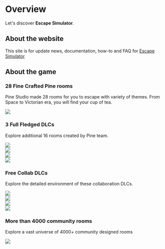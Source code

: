 # Overview

Let's discover **Escape Simulator**.

## About the website

This site is for update news, documentation, how-to and FAQ for [Escape Simulator](https://store.steampowered.com/app/1435790/Escape_Simulator/)

## About the game

### 28 Fine Crafted Pine rooms

Pine Studio made 28 rooms for you to escape with variety of themes.
From Space to Victorian era, you will find your cup of tea.
<div className="article-card article-card-big">
    <a href="https://store.steampowered.com/app/1435790/Escape_Simulator&utm_campaign=ESDocs">
        <img src={require('./img/ES_compilation_screen.png').default}/>
    </a>
</div>

### 3 Full Fledged DLCs

Explore additional 16 rooms created by Pine team.
<div className="article-card article-card-big" style={{float:'left'}}>
    <a href="https://store.steampowered.com/app/1942100/Escape_Simulator_Steampunk_DLC&utm_campaign=ESDocs">
        <img src={require('./img/SteampunkDLC.jpg').default}/>
    </a>
</div>

<div className="article-card article-card-big" style={{float:'left'}}>
    <a href="https://store.steampowered.com/app/2175260/Escape_Simulator_Wild_West_DLC&utm_campaign=ESDocs">
        <img src={require('./img/WildWestDLC.jpg').default}/>
    </a>
</div>

<div className="article-card article-card-big" style={{float:'left'}}>
    <a href="https://store.steampowered.com/app/2419810/Escape_Simulator_Magic_DLC/&utm_campaign=ESDocs">
        <img src={require('./img/magicDLC.jpg').default}/>
    </a>
</div>

<div className="article-card article-card-big" style={{float:'left'}}>
    <a href="https://store.steampowered.com/app/2419810/Escape_Simulator_Mayan_DLC/&utm_campaign=ESDocs">
        <img src={require('./img/MayanDLC.jpg').default}/>
    </a>
</div>
<div style={{clear:'left'}}/>

### Free Collab DLCs
Explore the detailed environment of these collaboration DLCs.
<div className="article-card article-card-big" style={{float:'left'}}>
    <a href="https://store.steampowered.com/app/2000170/Escape_Simulator_Portal_Escape_Chamber&utm_campaign=ESDocs">
        <img src={require('./img/PortalDLC.jpg').default}/>
    </a>
</div>
<div className="article-card article-card-big" style={{float:'left'}}>
    <a href="https://store.steampowered.com/app/2644870/Escape_Simulator_Among_Us_DLC/&utm_campaign=ESDocs">
        <img src={require('./img/AmongUsDLC.jpg').default}/>
    </a>
</div>
<div className="article-card article-card-big" style={{float:'left'}}>
    <a href="https://store.steampowered.com/app/2644870/Escape_Simulator_PowerWash_DLC/&utm_campaign=ESDocs">
        <img src={require('./img/PowerWashDLC.jpg').default}/>
    </a>
</div>
<div className="article-card article-card-big" style={{float:'left'}}>
    <a href="https://store.steampowered.com/app/2644870/Escape_Simulator_The_Talos_Principle_DLC/&utm_campaign=ESDocs">
        <img src={require('./img/TalosDLC.jpg').default}/>
    </a>
</div>
<div style={{clear:'left'}}/>

### More than 4000 community rooms

Explore a vast universe of 4000+ community designed rooms
<div className="article-card article-card-big">
    <a href="https://steamcommunity.com/app/1435790/workshop">
        <img src={require('./img/ES_Community-Made_rooms.png').default}/>
    </a>
</div>